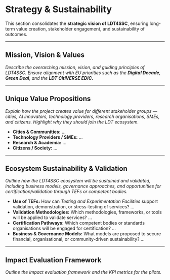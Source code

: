 # Strategy & Sustainability

This section consolidates the **strategic vision of LDT4SSC**, ensuring long-term value creation, stakeholder engagement, and sustainability of outcomes.  

---

## Mission, Vision & Values  

*Describe the overarching mission, vision, and guiding principles of LDT4SSC. Ensure alignment with EU priorities such as the **Digital Decade**, **Green Deal**, and the **LDT CitiVERSE EDIC.***  

---

## Unique Value Propositions  

*Explain how the project creates value for different stakeholder groups — cities, AI innovators, technology providers, research organisations, SMEs, and citizens. Highlight why they should join the LDT ecosystem.*  

- **Cities & Communities:** …  
- **Technology Providers / SMEs:** …  
- **Research & Academia:** …  
- **Citizens / Society:** …  

---

## Ecosystem Sustainability & Validation  

*Outline how the LDT4SSC ecosystem will be sustained and validated, including business models, governance approaches, and opportunities for certification/validation through TEFs or competent bodies.*  

- **Use of TEFs:** How can *Testing and Experimentation Facilities* support validation, demonstration, or stress-testing of services? …  
- **Validation Methodologies:** Which methodologies, frameworks, or tools will be applied to validate services? …  
- **Certification Pathways:** Which competent bodies or standards organisations will be engaged for certification? …  
- **Business & Governance Models:** What models are proposed to secure financial, organisational, or community-driven sustainability? …  

---

## Impact Evaluation Framework  

*Outline the impact evaluation framework and the KPI metrics for the pilots.* 
